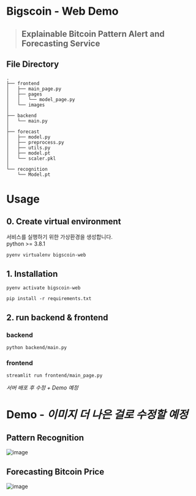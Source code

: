# Bigscoin - Web Demo
> ## Explainable Bitcoin Pattern Alert and Forecasting Service

## File Directory

```
.
├── frontend
│   ├── main_page.py
│   ├── pages
│   │   └── model_page.py
│   └── images
│  
├── backend
│   └── main.py
│  
├── forecast
│   ├── model.py
│   ├── preprocess.py
│   ├── utils.py
│   ├── model.pt
│   └── scaler.pkl
│    
└── recognition
    └── Model.pt

```

# Usage
## 0. Create virtual environment
서비스를 실행하기 위한 가상환경을 생성합니다.     
python >= 3.8.1 
```
pyenv virtualenv bigscoin-web
```
## 1. Installation
```
pyenv activate bigscoin-web
```
```
pip install -r requirements.txt
```
## 2. run backend & frontend
### backend
```
python backend/main.py
```
### frontend
```
streamlit run frontend/main_page.py
```
_서버 배포 후 수정 + Demo  예정_


# Demo - _이미지 더 나은 걸로 수정할 예정_
## Pattern Recognition
![image](https://user-images.githubusercontent.com/56261032/179201735-bde0d2fa-b362-46a2-b07c-883c0bb58bad.png)


## Forecasting Bitcoin Price
![image](https://user-images.githubusercontent.com/56261032/179201568-cfd22417-06fc-472d-b251-fa17eda5d3ff.png)

